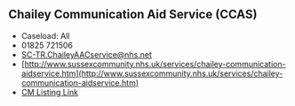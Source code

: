 
## Chailey Communication Aid Service (CCAS)

- Caseload: All 
- <i class="fa fa-phone"></i> 01825 721506
- <i class="fa fa-envelope"></i> <a href="mailto:SC-TR.ChaileyAACservice@nhs.net">SC-TR.ChaileyAACservice@nhs.net</a>
- <i class="fa fa-home"></i> [http://www.sussexcommunity.nhs.uk/services/chailey-communication-aidservice.htm](http://www.sussexcommunity.nhs.uk/services/chailey-communication-aidservice.htm)
- [CM Listing Link](http://www.communicationmatters.org.uk/contact-assessment-service/chailey-clinical-services)
